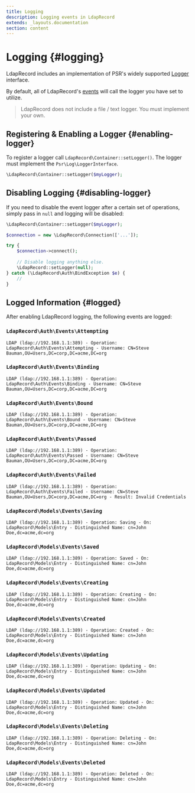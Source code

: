 ```yaml
---
title: Logging
description: Logging events in LdapRecord
extends: _layouts.documentation
section: content
---
```


# Logging {#logging}

LdapRecord includes an implementation of PSR's widely supported [Logger](https://github.com/php-fig/log) interface.

By default, all of LdapRecord's [events](/docs/events) will call the logger you have set to utilize.

> LdapRecord does not include a file / text logger. You must implement your own.

## Registering & Enabling a Logger {#enabling-logger}

To register a logger call `LdapRecord\Container::setLogger()`. The logger must implement the `Psr\Log\LoggerInterface`.

```php
\LdapRecord\Container::setLogger($myLogger);
```

## Disabling Logging {#disabling-logger}

If you need to disable the event logger after a certain set of operations, simply pass in `null` and logging will be disabled:

```php
\LdapRecord\Container::setLogger($myLogger);

$connection = new \LdapRecord\Connection(['...']);

try {
    $connection->connect();
    
    // Disable logging anything else.
    \LdapRecord::setLogger(null);
} catch (\LdapRecord\Auth\BindException $e) {
    //
}
```

## Logged Information {#logged}

After enabling LdapRecord logging, the following events are logged:

### `LdapRecord\Auth\Events\Attempting`

```
LDAP (ldap://192.168.1.1:389) - Operation: LdapRecord\Auth\Events\Attempting - Username: CN=Steve Bauman,OU=Users,DC=corp,DC=acme,DC=org
```

### `LdapRecord\Auth\Events\Binding`

```
LDAP (ldap://192.168.1.1:389) - Operation: LdapRecord\Auth\Events\Binding - Username: CN=Steve Bauman,OU=Users,DC=corp,DC=acme,DC=org
```

### `LdapRecord\Auth\Events\Bound`

```
LDAP (ldap://192.168.1.1:389) - Operation: LdapRecord\Auth\Events\Bound - Username: CN=Steve Bauman,OU=Users,DC=corp,DC=acme,DC=org
```

### `LdapRecord\Auth\Events\Passed`

```
LDAP (ldap://192.168.1.1:389) - Operation: LdapRecord\Auth\Events\Passed - Username: CN=Steve Bauman,OU=Users,DC=corp,DC=acme,DC=org
```

### `LdapRecord\Auth\Events\Failed`

```
LDAP (ldap://192.168.1.1:389) - Operation: LdapRecord\Auth\Events\Failed - Username: CN=Steve Bauman,OU=Users,DC=corp,DC=acme,DC=org - Result: Invalid Credentials
```

### `LdapRecord\Models\Events\Saving`

```
LDAP (ldap://192.168.1.1:389) - Operation: Saving - On: LdapRecord\Models\Entry - Distinguished Name: cn=John Doe,dc=acme,dc=org
```

### `LdapRecord\Models\Events\Saved`

```
LDAP (ldap://192.168.1.1:389) - Operation: Saved - On: LdapRecord\Models\Entry - Distinguished Name: cn=John Doe,dc=acme,dc=org
```

### `LdapRecord\Models\Events\Creating`

```
LDAP (ldap://192.168.1.1:389) - Operation: Creating - On: LdapRecord\Models\Entry - Distinguished Name: cn=John Doe,dc=acme,dc=org
```

### `LdapRecord\Models\Events\Created`

```
LDAP (ldap://192.168.1.1:389) - Operation: Created - On: LdapRecord\Models\Entry - Distinguished Name: cn=John Doe,dc=acme,dc=org
```

### `LdapRecord\Models\Events\Updating`

```
LDAP (ldap://192.168.1.1:389) - Operation: Updating - On: LdapRecord\Models\Entry - Distinguished Name: cn=John Doe,dc=acme,dc=org
```

### `LdapRecord\Models\Events\Updated`

```
LDAP (ldap://192.168.1.1:389) - Operation: Updated - On: LdapRecord\Models\Entry - Distinguished Name: cn=John Doe,dc=acme,dc=org
```

### `LdapRecord\Models\Events\Deleting`

```
LDAP (ldap://192.168.1.1:389) - Operation: Deleting - On: LdapRecord\Models\Entry - Distinguished Name: cn=John Doe,dc=acme,dc=org
```

### `LdapRecord\Models\Events\Deleted`

```
LDAP (ldap://192.168.1.1:389) - Operation: Deleted - On: LdapRecord\Models\Entry - Distinguished Name: cn=John Doe,dc=acme,dc=org
```
